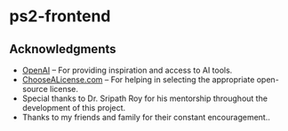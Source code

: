 # ps2-frontend
## Acknowledgments

- [OpenAI](https://openai.com) – For providing inspiration and access to AI tools.
- [ChooseALicense.com](https://choosealicense.com) – For helping in selecting the appropriate open-source license.
- Special thanks to Dr. Sripath Roy for his mentorship throughout the development of this project.
- Thanks to my friends and family for their constant encouragement..

